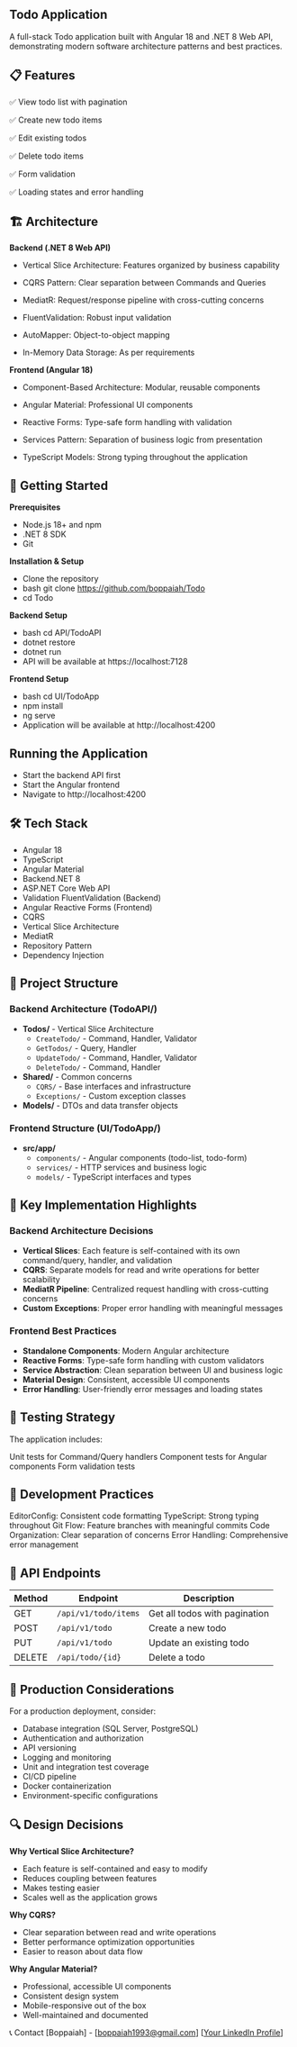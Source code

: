 ## Todo Application
A full-stack Todo application built with Angular 18 and .NET 8 Web API, demonstrating modern software architecture patterns and best practices.

## 📋 Features

✅ View todo list with pagination

✅ Create new todo items

✅ Edit existing todos

✅ Delete todo items

✅ Form validation

✅ Loading states and error handling


## 🏗️ Architecture

**Backend (.NET 8 Web API)**

- Vertical Slice Architecture: Features organized by business capability

- CQRS Pattern: Clear separation between Commands and Queries

- MediatR: Request/response pipeline with cross-cutting concerns

- FluentValidation: Robust input validation

- AutoMapper: Object-to-object mapping

- In-Memory Data Storage: As per requirements

**Frontend (Angular 18)**

- Component-Based Architecture: Modular, reusable components

- Angular Material: Professional UI components

- Reactive Forms: Type-safe form handling with validation

- Services Pattern: Separation of business logic from presentation

- TypeScript Models: Strong typing throughout the application


## 🚀 Getting Started

**Prerequisites**
- Node.js 18+ and npm
- .NET 8 SDK
- Git

**Installation & Setup**
- Clone the repository
- bash git clone https://github.com/boppaiah/Todo
- cd Todo

**Backend Setup**
- bash cd API/TodoAPI
- dotnet restore
- dotnet run
- API will be available at https://localhost:7128
  
**Frontend Setup**
- bash cd UI/TodoApp
- npm install
- ng serve
- Application will be available at http://localhost:4200

## Running the Application

- Start the backend API first
- Start the Angular frontend
- Navigate to http://localhost:4200

## 🛠️ Tech Stack
- Angular 18
- TypeScript
- Angular Material
- Backend.NET 8
- ASP.NET Core Web API
- Validation FluentValidation (Backend)
- Angular Reactive Forms (Frontend)
- CQRS
-  Vertical Slice Architecture
-  MediatR
- Repository Pattern
-  Dependency Injection
       
## 📁 Project Structure

### Backend Architecture (TodoAPI/)
- **Todos/** - Vertical Slice Architecture
  - `CreateTodo/` - Command, Handler, Validator
  - `GetTodos/` - Query, Handler  
  - `UpdateTodo/` - Command, Handler, Validator
  - `DeleteTodo/` - Command, Handler
- **Shared/** - Common concerns
  - `CQRS/` - Base interfaces and infrastructure
  - `Exceptions/` - Custom exception classes
- **Models/** - DTOs and data transfer objects


### Frontend Structure (UI/TodoApp/)
- **src/app/**
  - `components/` - Angular components (todo-list, todo-form)
  - `services/` - HTTP services and business logic
  - `models/` - TypeScript interfaces and types


## 🎯 Key Implementation Highlights
### Backend Architecture Decisions
- **Vertical Slices**: Each feature is self-contained with its own command/query, handler, and validation
- **CQRS**: Separate models for read and write operations for better scalability
- **MediatR Pipeline**: Centralized request handling with cross-cutting concerns
- **Custom Exceptions**: Proper error handling with meaningful messages

### Frontend Best Practices
- **Standalone Components**: Modern Angular architecture
- **Reactive Forms**: Type-safe form handling with custom validators
- **Service Abstraction**: Clean separation between UI and business logic
- **Material Design**: Consistent, accessible UI components
- **Error Handling**: User-friendly error messages and loading states

## 🧪 Testing Strategy
The application includes:

Unit tests for Command/Query handlers
Component tests for Angular components
Form validation tests

## 🔧 Development Practices

EditorConfig: Consistent code formatting
TypeScript: Strong typing throughout
Git Flow: Feature branches with meaningful commits
Code Organization: Clear separation of concerns
Error Handling: Comprehensive error management

## 📝 API Endpoints

| Method | Endpoint | Description |
|--------|----------|-------------|
| GET | `/api/v1/todo/items` | Get all todos with pagination |
| POST | `/api/v1/todo` | Create a new todo |
| PUT | `/api/v1/todo` | Update an existing todo |
| DELETE | `/api/todo/{id}` | Delete a todo |


## 🚀 Production Considerations

For a production deployment, consider:
- Database integration (SQL Server, PostgreSQL)
- Authentication and authorization
- API versioning
- Logging and monitoring
- Unit and integration test coverage
- CI/CD pipeline
- Docker containerization
- Environment-specific configurations

## 🔍 Design Decisions

**Why Vertical Slice Architecture?**
- Each feature is self-contained and easy to modify
- Reduces coupling between features
- Makes testing easier
- Scales well as the application grows

**Why CQRS?**
- Clear separation between read and write operations
- Better performance optimization opportunities
- Easier to reason about data flow

**Why Angular Material?**
- Professional, accessible UI components
- Consistent design system
- Mobile-responsive out of the box
- Well-maintained and documented

📞 Contact
[Boppaiah] - [boppaiah1993@gmail.com]
[[Your LinkedIn Profile](https://www.linkedin.com/in/boppaiah-subbaiah/)]
